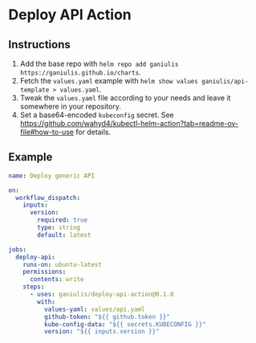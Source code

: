 # Deploy API Action

## Instructions

1. Add the base repo with `helm repo add ganiulis https://ganiulis.github.io/charts`.
2. Fetch the `values.yaml` example with `helm show values ganiulis/api-template > values.yaml`.
3. Tweak the `values.yaml` file according to your needs and leave it somewhere in your repository.
4. Set a base64-encoded `kubeconfig` secret. See https://github.com/wahyd4/kubectl-helm-action?tab=readme-ov-file#how-to-use for details.

## Example

```yaml
name: Deploy generic API

on:
  workflow_dispatch:
    inputs:
      version:
        required: true
        type: string
        default: latest

jobs:
  deploy-api:
    runs-on: ubuntu-latest
    permissions:
      contents: write
    steps:
      - uses: ganiulis/deploy-api-action@0.1.0
        with:
          values-yaml: values/api.yaml
          github-token: "${{ github.token }}"
          kube-config-data: "${{ secrets.KUBECONFIG }}"
          version: "${{ inputs.version }}"
```
